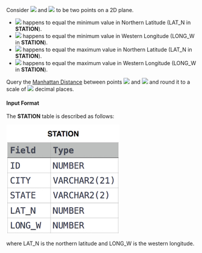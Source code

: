 Consider <img src="https://latex.codecogs.com/svg.latex?\Large&space;P_1(a,b)"> and <img src="https://latex.codecogs.com/svg.latex?\Large&space;P_2(c,d)"> to be two points on a 2D plane.

- <img src="https://latex.codecogs.com/svg.latex?\Large&space;a"> happens to equal the minimum value in Northern Latitude (LAT_N in **STATION**).
- <img src="https://latex.codecogs.com/svg.latex?\Large&space;b"> happens to equal the minimum value in Western Longitude (LONG_W in **STATION**).
- <img src="https://latex.codecogs.com/svg.latex?\Large&space;c"> happens to equal the maximum value in Northern Latitude (LAT_N in **STATION**).
- <img src="https://latex.codecogs.com/svg.latex?\Large&space;d"> happens to equal the maximum value in Western Longitude (LONG_W in **STATION**).

Query the [Manhattan Distance](https://xlinux.nist.gov/dads/HTML/manhattanDistance.html) between points <img src="https://latex.codecogs.com/svg.latex?\Large&space;P_1"> and <img src="https://latex.codecogs.com/svg.latex?\Large&space;P_2"> and round it to a scale of <img src="https://latex.codecogs.com/svg.latex?\Large&space;4"> decimal places.

#### Input Format

The **STATION** table is described as follows:

![](https://github.com/andy489/Database/blob/master/assets/Weather%20Observation%20Station%201.jpg)

where LAT_N is the northern latitude and LONG_W is the western longitude. 
